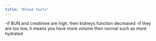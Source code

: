 ```yaml
---
title: "Blood tests"
---
```

-if BUN and creatinine are high, then kidneys function decreased
-if they are too low, it means you have more volume then normal such as more hydrated

